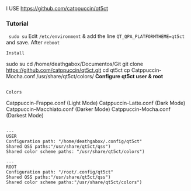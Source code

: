 I USE https://github.com/catppuccin/qt5ct

### Tutorial
``` sudo su```
Edit ```/etc/environment``` & add the line ```QT_QPA_PLATFORMTHEME=qt5ct``` and save. After ```reboot```
```
Install
```
sudo su
cd /home/deathgabox/Documentos/Git
git clone https://github.com/catppuccin/qt5ct.git
cd qt5ct
cp Catppuccin-Mocha.conf /usr/share/qt5ct/colors/
**Configure qt5ct user & root**
```

Colors
```
Catppuccin-Frappe.conf      (Light Mode)
Catppuccin-Latte.conf       (Dark Mode)
Catppuccin-Macchiato.conf   (Darker Mode)
Catppuccin-Mocha.conf       (Darkest Mode)
```

---
USER
Configuration path: "/home/deathgabox/.config/qt5ct"
Shared QSS paths:"/usr/share/qt5ct/qss")
Shared color scheme paths: "/usr/share/qt5ct/colors")

---
ROOT
Configuration path: "/root/.config/qt5ct"
Shared QSS paths:"/usr/share/qt5ct/qss")
Shared color scheme paths:"/usr/share/qt5ct/colors")
